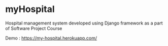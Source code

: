 # myHospital
Hospital management system developed using Django framework as a part of Software Project Course

Demo : https://my-hospital.herokuapp.com/
